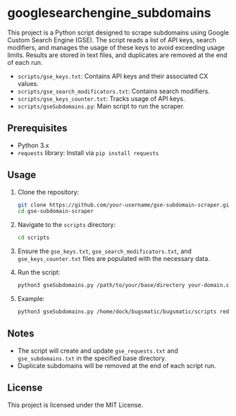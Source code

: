 # googlesearchengine_subdomains
This project is a Python script designed to scrape subdomains using Google Custom Search Engine (GSE). The script reads a list of API keys, search modifiers, and manages the usage of these keys to avoid exceeding usage limits. Results are stored in text files, and duplicates are removed at the end of each run.


- `scripts/gse_keys.txt`: Contains API keys and their associated CX values.
- `scripts/gse_search_modificators.txt`: Contains search modifiers.
- `scripts/gse_keys_counter.txt`: Tracks usage of API keys.
- `scripts/gseSubdomains.py`: Main script to run the scraper.

## Prerequisites

- Python 3.x
- `requests` library: Install via `pip install requests`

## Usage

1. Clone the repository:
    ```sh
    git clone https://github.com/your-username/gse-subdomain-scraper.git
    cd gse-subdomain-scraper
    ```

2. Navigate to the `scripts` directory:
    ```sh
    cd scripts
    ```

3. Ensure the `gse_keys.txt`, `gse_search_modificators.txt`, and `gse_keys_counter.txt` files are populated with the necessary data.

4. Run the script:
    ```sh
    python3 gseSubdomains.py /path/to/your/base/directory your-domain.com
    ```

5. Example:
    ```sh
    python3 gseSubdomains.py /home/dock/bugsmatic/bugsmatic/scripts redbull.com
    ```

## Notes

- The script will create and update `gse_requests.txt` and `gse_subdomains.txt` in the specified base directory.
- Duplicate subdomains will be removed at the end of each script run.

## License

This project is licensed under the MIT License.
